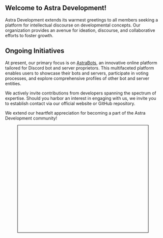 ## Welcome to Astra Development!

Astra Development extends its warmest greetings to all members seeking a platform for intellectual discourse on developmental concepts. Our organization provides an avenue for ideation, discourse, and collaborative efforts to foster growth.

## Ongoing Initiatives

At present, our primary focus is on [AstraBots](https://astrabots.xyz), an innovative online platform tailored for Discord bot and server proprietors. This multifaceted platform enables users to showcase their bots and servers, participate in voting processes, and explore comprehensive profiles of other bot and server entities.

We actively invite contributions from developers spanning the spectrum of expertise. Should you harbor an interest in engaging with us, we invite you to establish contact via our official website or GitHub repository.

We extend our heartfelt appreciation for becoming a part of the Astra Development community!

<figure class="video_container">
<iframe width="425" height="350" frameborder="0" scrolling="no" marginheight="0" marginwidth="0"https://astrabots.xyz" style="border: 1px solid black"></iframe>
</figure>